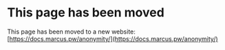 # This page has been moved

This page has been moved to a new website: [https://docs.marcus.pw/anonymity/](https://docs.marcus.pw/anonymity/)